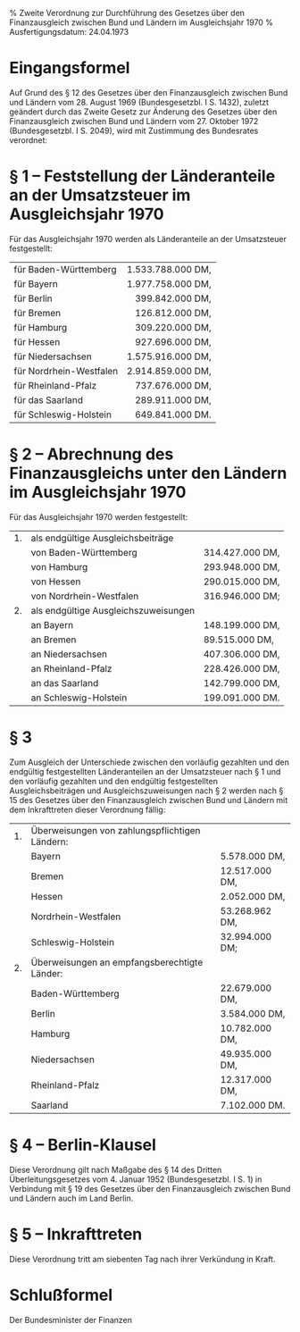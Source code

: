 % Zweite Verordnung zur Durchführung des Gesetzes über den Finanzausgleich zwischen Bund und Ländern im Ausgleichsjahr 1970
% Ausfertigungsdatum: 24.04.1973
 
# Eingangsformel

Auf Grund des § 12 des Gesetzes über den Finanzausgleich zwischen Bund und Ländern vom 28. August 1969 (Bundesgesetzbl. I S. 1432), zuletzt geändert durch das Zweite Gesetz zur Änderung des Gesetzes über den Finanzausgleich zwischen Bund und Ländern vom 27. Oktober 1972 (Bundesgesetzbl. I S. 2049), wird mit Zustimmung des Bundesrates verordnet:

# § 1 – Feststellung der Länderanteile an der Umsatzsteuer im Ausgleichsjahr 1970

Für das Ausgleichsjahr 1970 werden als Länderanteile an der Umsatzsteuer festgestellt:  

|                         |                   |
|:------------------------|------------------:|
| für Baden-Württemberg   | 1.533.788.000 DM, |
| für Bayern              | 1.977.758.000 DM, |
| für Berlin              |   399.842.000 DM, |
| für Bremen              |   126.812.000 DM, |
| für Hamburg             |   309.220.000 DM, |
| für Hessen              |   927.696.000 DM, |
| für Niedersachsen       | 1.575.916.000 DM, |
| für Nordrhein-Westfalen | 2.914.859.000 DM, |
| für Rheinland-Pfalz     |   737.676.000 DM, |
| für das Saarland        |   289.911.000 DM, |
| für Schleswig-Holstein  |   649.841.000 DM. |

# § 2 – Abrechnung des Finanzausgleichs unter den Ländern im Ausgleichsjahr 1970

Für das Ausgleichsjahr 1970 werden festgestellt:  

|     |                                      |                 |
|:----|:-------------------------------------|:----------------|
| 1\. | als endgültige Ausgleichsbeiträge    |                 |
|     | von Baden-Württemberg                | 314.427.000 DM, |
|     | von Hamburg                          | 293.948.000 DM, |
|     | von Hessen                           | 290.015.000 DM, |
|     | von Nordrhein-Westfalen              | 316.946.000 DM; |
| 2\. | als endgültige Ausgleichszuweisungen |                 |
|     | an Bayern                            | 148.199.000 DM, |
|     | an Bremen                            | 89.515.000 DM,  |
|     | an Niedersachsen                     | 407.306.000 DM, |
|     | an Rheinland-Pfalz                   | 228.426.000 DM, |
|     | an das Saarland                      | 142.799.000 DM, |
|     | an Schleswig-Holstein                | 199.091.000 DM. |

# § 3

Zum Ausgleich der Unterschiede zwischen den vorläufig gezahlten und den endgültig festgestellten Länderanteilen an der Umsatzsteuer nach § 1 und den vorläufig gezahlten und den endgültig festgestellten Ausgleichsbeiträgen und Ausgleichszuweisungen nach § 2 werden nach § 15 des Gesetzes über den Finanzausgleich zwischen Bund und Ländern mit dem Inkrafttreten dieser Verordnung fällig:  

|     |                                                |                |
|:----|:-----------------------------------------------|:---------------|
| 1\. | Überweisungen von zahlungspflichtigen Ländern: |                |
|     | Bayern                                         | 5.578.000 DM,  |
|     | Bremen                                         | 12.517.000 DM, |
|     | Hessen                                         | 2.052.000 DM,  |
|     | Nordrhein-Westfalen                            | 53.268.962 DM, |
|     | Schleswig-Holstein                             | 32.994.000 DM; |
| 2\. | Überweisungen an empfangsberechtigte Länder:   |                |
|     | Baden-Württemberg                              | 22.679.000 DM, |
|     | Berlin                                         | 3.584.000 DM,  |
|     | Hamburg                                        | 10.782.000 DM, |
|     | Niedersachsen                                  | 49.935.000 DM, |
|     | Rheinland-Pfalz                                | 12.317.000 DM, |
|     | Saarland                                       | 7.102.000 DM.  |

# § 4 – Berlin-Klausel

Diese Verordnung gilt nach Maßgabe des § 14 des Dritten Überleitungsgesetzes vom 4. Januar 1952 (Bundesgesetzbl. I S. 1) in Verbindung mit § 19 des Gesetzes über den Finanzausgleich zwischen Bund und Ländern auch im Land Berlin.

# § 5 – Inkrafttreten

Diese Verordnung tritt am siebenten Tag nach ihrer Verkündung in Kraft.

# Schlußformel

Der Bundesminister der Finanzen
